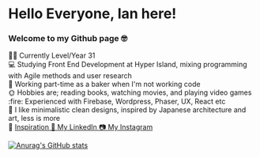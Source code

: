 <h1>Hello Everyone, Ian here!</h1> 
  
  <h3>Welcome to my Github page 🤓</h3>

<p>🏳️‍🌈 Currently Level/Year 31<br>
💻 Studying Front End Development at Hyper Island, mixing programming with Agile methods and user research<br>
🥐 Working part-time as a baker when I'm not working code<br>
🌞 Hobbies are; reading books, watching movies, and playing video games<br>
  :fire: Experienced with Firebase, Wordpress, Phaser, UX, React etc
  <br>
  🌊 I like minimalistic clean designs, inspired by Japanese architecture and art, less is more
  <br>
  💙 <a href="https://www.mikiyakobayashi.com/">Inspiration
   💼 <a href="https://www.linkedin.com/in/ian-wallenberg-258bb521b/">My LinkedIn
 📷 <a href="https://www.instagram.com/Vincentthefox/">My Instagram</p>
  
  [![Anurag's GitHub stats](https://github-readme-stats.vercel.app/api?username=IanWallenberg)](https://github.com/anuraghazra/github-readme-stats)
